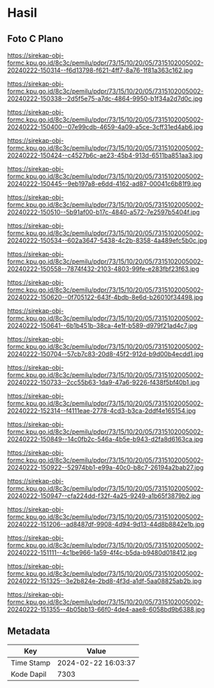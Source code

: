 # Hasil

## Foto C Plano

https://sirekap-obj-formc.kpu.go.id/8c3c/pemilu/pdpr/73/15/10/20/05/7315102005002-20240222-150314--f6d13798-f621-4ff7-8a76-1f81a363c162.jpg

https://sirekap-obj-formc.kpu.go.id/8c3c/pemilu/pdpr/73/15/10/20/05/7315102005002-20240222-150338--2d5f5e75-a7dc-4864-9950-b1f34a2d7d0c.jpg

https://sirekap-obj-formc.kpu.go.id/8c3c/pemilu/pdpr/73/15/10/20/05/7315102005002-20240222-150400--07e99cdb-4659-4a09-a5ce-3cff31ed4ab6.jpg

https://sirekap-obj-formc.kpu.go.id/8c3c/pemilu/pdpr/73/15/10/20/05/7315102005002-20240222-150424--c4527b6c-ae23-45b4-913d-6511ba851aa3.jpg

https://sirekap-obj-formc.kpu.go.id/8c3c/pemilu/pdpr/73/15/10/20/05/7315102005002-20240222-150445--9eb197a8-e6dd-4162-ad87-00041c6b81f9.jpg

https://sirekap-obj-formc.kpu.go.id/8c3c/pemilu/pdpr/73/15/10/20/05/7315102005002-20240222-150510--5b91af00-b17c-4840-a572-7e2597b5404f.jpg

https://sirekap-obj-formc.kpu.go.id/8c3c/pemilu/pdpr/73/15/10/20/05/7315102005002-20240222-150534--602a3647-5438-4c2b-8358-4a489efc5b0c.jpg

https://sirekap-obj-formc.kpu.go.id/8c3c/pemilu/pdpr/73/15/10/20/05/7315102005002-20240222-150558--7874f432-2103-4803-99fe-e283fbf23f63.jpg

https://sirekap-obj-formc.kpu.go.id/8c3c/pemilu/pdpr/73/15/10/20/05/7315102005002-20240222-150620--0f705122-643f-4bdb-8e6d-b26010f34498.jpg

https://sirekap-obj-formc.kpu.go.id/8c3c/pemilu/pdpr/73/15/10/20/05/7315102005002-20240222-150641--6b1b451b-38ca-4e1f-b589-d979f21ad4c7.jpg

https://sirekap-obj-formc.kpu.go.id/8c3c/pemilu/pdpr/73/15/10/20/05/7315102005002-20240222-150704--57cb7c83-20d8-45f2-912d-b9d00b4ecdd1.jpg

https://sirekap-obj-formc.kpu.go.id/8c3c/pemilu/pdpr/73/15/10/20/05/7315102005002-20240222-150733--2cc55b63-1da9-47a6-9226-f438f5bf40b1.jpg

https://sirekap-obj-formc.kpu.go.id/8c3c/pemilu/pdpr/73/15/10/20/05/7315102005002-20240222-152314--f4111eae-2778-4cd3-b3ca-2ddf4e165154.jpg

https://sirekap-obj-formc.kpu.go.id/8c3c/pemilu/pdpr/73/15/10/20/05/7315102005002-20240222-150849--14c0fb2c-546a-4b5e-b943-d2fa8d6163ca.jpg

https://sirekap-obj-formc.kpu.go.id/8c3c/pemilu/pdpr/73/15/10/20/05/7315102005002-20240222-150922--52974bb1-e99a-40c0-b8c7-26194a2bab27.jpg

https://sirekap-obj-formc.kpu.go.id/8c3c/pemilu/pdpr/73/15/10/20/05/7315102005002-20240222-150947--cfa224dd-f32f-4a25-9249-a1b65f3879b2.jpg

https://sirekap-obj-formc.kpu.go.id/8c3c/pemilu/pdpr/73/15/10/20/05/7315102005002-20240222-151206--ad8487df-9908-4d94-9d13-44d8b8842e1b.jpg

https://sirekap-obj-formc.kpu.go.id/8c3c/pemilu/pdpr/73/15/10/20/05/7315102005002-20240222-151111--4c1be966-1a59-4f4c-b5da-b9480d018412.jpg

https://sirekap-obj-formc.kpu.go.id/8c3c/pemilu/pdpr/73/15/10/20/05/7315102005002-20240222-151325--3e2b824e-2bd8-4f3d-a1df-5aa08825ab2b.jpg

https://sirekap-obj-formc.kpu.go.id/8c3c/pemilu/pdpr/73/15/10/20/05/7315102005002-20240222-151355--4b05bb13-66f0-4de4-aae8-6058bd9b6388.jpg


## Metadata

| Key        | Value               |
| ---------- | ------------------- |
| Time Stamp | 2024-02-22 16:03:37 |
| Kode Dapil | 7303                |




